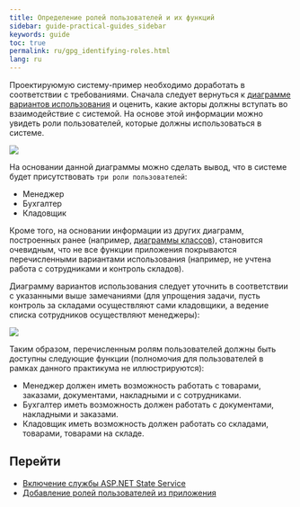 ```yaml
---
title: Определение ролей пользователей и их функций
sidebar: guide-practical-guides_sidebar
keywords: guide
toc: true
permalink: ru/gpg_identifying-roles.html
lang: ru
---
```


Проектируюмую систему-пример необходимо доработать в соответствии с требованиями. Сначала следует вернуться к [диаграмме вариантов использования](gpg_use-case-diagram.html) и оценить, какие акторы должны вступать во взаимодействие с системой. На основе этой информации можно увидеть роли пользователей, которые должны использоваться в системе.

![](/images/pages/guides/flexberry-aspnet/use-case-diagram-old.png)
 
На основании данной диаграммы можно сделать вывод, что в системе будет присутствовать `три роли пользователей`:

* Менеджер
* Бухгалтер
* Кладовщик

Кроме того, на основании информации из других диаграмм, построенных ранее (например, [диаграммы классов](gpg_class-diagram.html)), становится очевидным, что не все функции приложения покрываются перечисленными вариантами использования (например, не учтена работа с сотрудниками и контроль складов).

Диаграмму вариантов использования следует уточнить в соответствии с указанными выше замечаниями (для упрощения задачи, пусть контроль за складами осуществляют сами кладовщики, а ведение списка сотрудников осуществляют менеджеры):

![](/images/pages/guides/flexberry-aspnet/use-case-diagram-new.png)
 
Таким образом, перечисленным ролям пользователей должны быть доступны следующие функции (полномочия для пользователей в рамках данного практикума не иллюстрируются):

* Менеджер должен иметь возможность работать с товарами, заказами, документами, накладными и с сотрудниками.
* Бухгалтер иметь возможность должен работать с документами, накладными и заказами.
* Кладовщик иметь возможность должен работать со складами, товарами, товарами на складе.

## Перейти

* <i class="fa fa-arrow-left" aria-hidden="true"></i> [Включение службы ASP.NET State Service](gpg_asp-net-state-service.html)
* [Добавление ролей пользователей из приложения](gpg_adding-user-roles.html) <i class="fa fa-arrow-right" aria-hidden="true"></i> 
